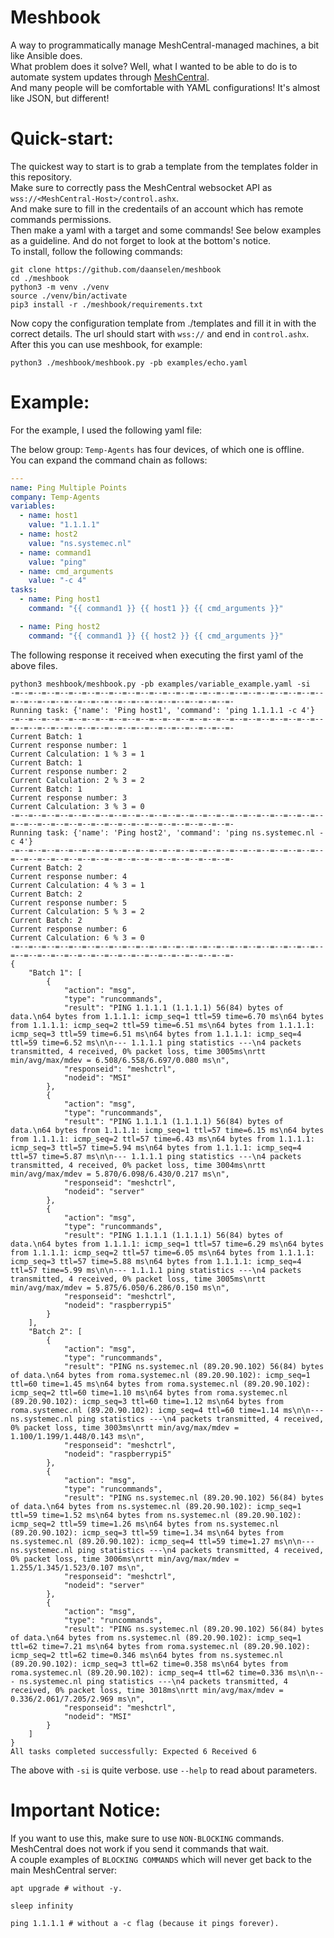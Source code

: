 # Meshbook

A way to programmatically manage MeshCentral-managed machines, a bit like Ansible does.<br>
What problem does it solve? Well, what I wanted to be able to do is to automate system updates through [MeshCentral](https://github.com/ylianst/meshcentral).<br>
And many people will be comfortable with YAML configurations! It's almost like JSON, but different!<br>

# Quick-start:

The quickest way to start is to grab a template from the templates folder in this repository.<br>
Make sure to correctly pass the MeshCentral websocket API as `wss://<MeshCentral-Host>/control.ashx`.<br>
And make sure to fill in the credentails of an account which has remote commands permissions.<br>
Then make a yaml with a target and some commands! See below examples as a guideline. And do not forget to look at the bottom's notice.<br>
To install, follow the following commands:<br>

```shell
git clone https://github.com/daanselen/meshbook
cd ./meshbook
python3 -m venv ./venv
source ./venv/bin/activate
pip3 install -r ./meshbook/requirements.txt
```
Now copy the configuration template from ./templates and fill it in with the correct details. The url should start with `wss://` and end in `control.ashx`.<br>
After this you can use meshbook, for example:
```shell
python3 ./meshbook/meshbook.py -pb examples/echo.yaml
```

# Example:

For the example, I used the following yaml file:

The below group: `Temp-Agents` has four devices, of which one is offline.<br>
You can expand the command chain as follows:<br>

```yaml
---
name: Ping Multiple Points
company: Temp-Agents
variables:
  - name: host1
    value: "1.1.1.1"
  - name: host2
    value: "ns.systemec.nl"
  - name: command1
    value: "ping"
  - name: cmd_arguments
    value: "-c 4"
tasks:
  - name: Ping host1
    command: "{{ command1 }} {{ host1 }} {{ cmd_arguments }}"

  - name: Ping host2
    command: "{{ command1 }} {{ host2 }} {{ cmd_arguments }}"
```

The following response it received when executing the first yaml of the above files.

```shell
python3 meshbook/meshbook.py -pb examples/variable_example.yaml -si
-=--=--=--=--=--=--=--=--=--=--=--=--=--=--=--=--=--=--=--=--=--=--=--=--=--=--=--=--=--=--=--=--=--=--=--=--=--=--=--=-
Running task: {'name': 'Ping host1', 'command': 'ping 1.1.1.1 -c 4'}
-=--=--=--=--=--=--=--=--=--=--=--=--=--=--=--=--=--=--=--=--=--=--=--=--=--=--=--=--=--=--=--=--=--=--=--=--=--=--=--=-
Current Batch: 1
Current response number: 1
Current Calculation: 1 % 3 = 1
Current Batch: 1
Current response number: 2
Current Calculation: 2 % 3 = 2
Current Batch: 1
Current response number: 3
Current Calculation: 3 % 3 = 0
-=--=--=--=--=--=--=--=--=--=--=--=--=--=--=--=--=--=--=--=--=--=--=--=--=--=--=--=--=--=--=--=--=--=--=--=--=--=--=--=-
Running task: {'name': 'Ping host2', 'command': 'ping ns.systemec.nl -c 4'}
-=--=--=--=--=--=--=--=--=--=--=--=--=--=--=--=--=--=--=--=--=--=--=--=--=--=--=--=--=--=--=--=--=--=--=--=--=--=--=--=-
Current Batch: 2
Current response number: 4
Current Calculation: 4 % 3 = 1
Current Batch: 2
Current response number: 5
Current Calculation: 5 % 3 = 2
Current Batch: 2
Current response number: 6
Current Calculation: 6 % 3 = 0
-=--=--=--=--=--=--=--=--=--=--=--=--=--=--=--=--=--=--=--=--=--=--=--=--=--=--=--=--=--=--=--=--=--=--=--=--=--=--=--=-
{
    "Batch 1": [
        {
            "action": "msg",
            "type": "runcommands",
            "result": "PING 1.1.1.1 (1.1.1.1) 56(84) bytes of data.\n64 bytes from 1.1.1.1: icmp_seq=1 ttl=59 time=6.70 ms\n64 bytes from 1.1.1.1: icmp_seq=2 ttl=59 time=6.51 ms\n64 bytes from 1.1.1.1: icmp_seq=3 ttl=59 time=6.51 ms\n64 bytes from 1.1.1.1: icmp_seq=4 ttl=59 time=6.52 ms\n\n--- 1.1.1.1 ping statistics ---\n4 packets transmitted, 4 received, 0% packet loss, time 3005ms\nrtt min/avg/max/mdev = 6.508/6.558/6.697/0.080 ms\n",
            "responseid": "meshctrl",
            "nodeid": "MSI"
        },
        {
            "action": "msg",
            "type": "runcommands",
            "result": "PING 1.1.1.1 (1.1.1.1) 56(84) bytes of data.\n64 bytes from 1.1.1.1: icmp_seq=1 ttl=57 time=6.15 ms\n64 bytes from 1.1.1.1: icmp_seq=2 ttl=57 time=6.43 ms\n64 bytes from 1.1.1.1: icmp_seq=3 ttl=57 time=5.94 ms\n64 bytes from 1.1.1.1: icmp_seq=4 ttl=57 time=5.87 ms\n\n--- 1.1.1.1 ping statistics ---\n4 packets transmitted, 4 received, 0% packet loss, time 3004ms\nrtt min/avg/max/mdev = 5.870/6.098/6.430/0.217 ms\n",
            "responseid": "meshctrl",
            "nodeid": "server"
        },
        {
            "action": "msg",
            "type": "runcommands",
            "result": "PING 1.1.1.1 (1.1.1.1) 56(84) bytes of data.\n64 bytes from 1.1.1.1: icmp_seq=1 ttl=57 time=6.29 ms\n64 bytes from 1.1.1.1: icmp_seq=2 ttl=57 time=6.05 ms\n64 bytes from 1.1.1.1: icmp_seq=3 ttl=57 time=5.88 ms\n64 bytes from 1.1.1.1: icmp_seq=4 ttl=57 time=5.99 ms\n\n--- 1.1.1.1 ping statistics ---\n4 packets transmitted, 4 received, 0% packet loss, time 3005ms\nrtt min/avg/max/mdev = 5.875/6.050/6.286/0.150 ms\n",
            "responseid": "meshctrl",
            "nodeid": "raspberrypi5"
        }
    ],
    "Batch 2": [
        {
            "action": "msg",
            "type": "runcommands",
            "result": "PING ns.systemec.nl (89.20.90.102) 56(84) bytes of data.\n64 bytes from roma.systemec.nl (89.20.90.102): icmp_seq=1 ttl=60 time=1.45 ms\n64 bytes from roma.systemec.nl (89.20.90.102): icmp_seq=2 ttl=60 time=1.10 ms\n64 bytes from roma.systemec.nl (89.20.90.102): icmp_seq=3 ttl=60 time=1.12 ms\n64 bytes from roma.systemec.nl (89.20.90.102): icmp_seq=4 ttl=60 time=1.14 ms\n\n--- ns.systemec.nl ping statistics ---\n4 packets transmitted, 4 received, 0% packet loss, time 3003ms\nrtt min/avg/max/mdev = 1.100/1.199/1.448/0.143 ms\n",
            "responseid": "meshctrl",
            "nodeid": "raspberrypi5"
        },
        {
            "action": "msg",
            "type": "runcommands",
            "result": "PING ns.systemec.nl (89.20.90.102) 56(84) bytes of data.\n64 bytes from ns.systemec.nl (89.20.90.102): icmp_seq=1 ttl=59 time=1.52 ms\n64 bytes from ns.systemec.nl (89.20.90.102): icmp_seq=2 ttl=59 time=1.26 ms\n64 bytes from ns.systemec.nl (89.20.90.102): icmp_seq=3 ttl=59 time=1.34 ms\n64 bytes from ns.systemec.nl (89.20.90.102): icmp_seq=4 ttl=59 time=1.27 ms\n\n--- ns.systemec.nl ping statistics ---\n4 packets transmitted, 4 received, 0% packet loss, time 3006ms\nrtt min/avg/max/mdev = 1.255/1.345/1.523/0.107 ms\n",
            "responseid": "meshctrl",
            "nodeid": "server"
        },
        {
            "action": "msg",
            "type": "runcommands",
            "result": "PING ns.systemec.nl (89.20.90.102) 56(84) bytes of data.\n64 bytes from ns.systemec.nl (89.20.90.102): icmp_seq=1 ttl=62 time=7.21 ms\n64 bytes from roma.systemec.nl (89.20.90.102): icmp_seq=2 ttl=62 time=0.346 ms\n64 bytes from ns.systemec.nl (89.20.90.102): icmp_seq=3 ttl=62 time=0.358 ms\n64 bytes from roma.systemec.nl (89.20.90.102): icmp_seq=4 ttl=62 time=0.336 ms\n\n--- ns.systemec.nl ping statistics ---\n4 packets transmitted, 4 received, 0% packet loss, time 3018ms\nrtt min/avg/max/mdev = 0.336/2.061/7.205/2.969 ms\n",
            "responseid": "meshctrl",
            "nodeid": "MSI"
        }
    ]
}
All tasks completed successfully: Expected 6 Received 6
```
The above with `-si` is quite verbose. use `--help` to read about parameters.

# Important Notice:

If you want to use this, make sure to use `NON-BLOCKING` commands. MeshCentral does not work if you send it commands that wait.<br>
A couple examples of `BLOCKING COMMANDS` which will never get back to the main MeshCentral server:

```shell
apt upgrade # without -y.

sleep infinity

ping 1.1.1.1 # without a -c flag (because it pings forever).
```
